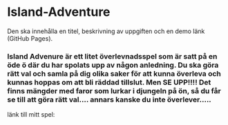 # Island-Adventure

Den ska innehålla en titel, beskrivning av uppgiften och en demo länk (GitHub Pages).

### Island Advenure är ett litet överlevnadsspel som är satt på en öde ö där du har spolats upp av någon anledning. Du ska göra rätt val och samla på dig olika saker för att kunna överleva och kunnas hoppas om att bli räddad tillslut. Men SE UPP!!!! Det finns mängder med faror som lurkar i djungeln på ön, så du får se till att göra rätt val.... annars kanske du inte överlever.....

länk till mitt spel:

